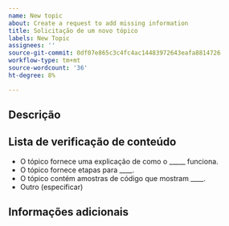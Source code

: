 ```yaml
---
name: New topic
about: Create a request to add missing information
title: Solicitação de um novo tópico
labels: New Topic
assignees: ''
source-git-commit: 0df07e865c3c4fc4ac14483972643eafa8814726
workflow-type: tm+mt
source-wordcount: '36'
ht-degree: 8%

---
```



## Descrição

<!-- (REQUIRED) What topic is missing? -->

## Lista de verificação de conteúdo

<!-- (REQUIRED) List specific information or details to include in this topic. -->

<!-- Use the following list as a starting point -->

- O tópico fornece uma explicação de como o _____ funciona.
- O tópico fornece etapas para ____.
- O tópico contém amostras de código que mostram ____.
- Outro (especificar)

## Informações adicionais

<!-- (OPTIONAL) Any information you already know or other online resources that cover this topic -->

<!--
Thank you for taking the time to report this issue!
GitHub Issues in this repo should relate to the applicable codebase.

Before submitting this issue, make sure you are complying with our Code of Conduct:
https://github.com/AdobeDocs/commerce-operations.en/blob/main/code-of-conduct.md

Issues that do not comply with our Code of Conduct or do not contain enough information may be closed at the maintainers' discretion.

Feel free to remove this section before creating this issue.
-->
